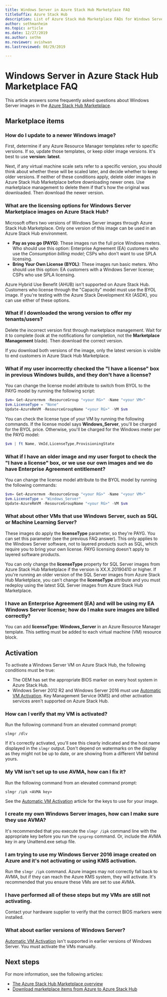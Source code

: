 ```yaml
---
title: Windows Server in Azure Stack Hub Marketplace FAQ
titleSuffix: Azure Stack Hub
description: List of Azure Stack Hub Marketplace FAQs for Windows Server.
author: sethmanheim
ms.topic: article
ms.date: 12/27/2019
ms.author: sethm
ms.reviewer: avishwan
ms.lastreviewed: 08/29/2019

---
```


# Windows Server in Azure Stack Hub Marketplace FAQ

This article answers some frequently asked questions about Windows Server images in the [Azure Stack Hub Marketplace](azure-stack-marketplace.md).

## Marketplace items

### How do I update to a newer Windows image?

First, determine if any Azure Resource Manager templates refer to specific versions. If so, update those templates, or keep older image versions. It's best to use **version: latest**.

Next, if any virtual machine scale sets refer to a specific version, you should think about whether these will be scaled later, and decide whether to keep older versions. If neither of these conditions apply, delete older images in Azure Stack Hub Marketplace before downloading newer ones. Use marketplace management to delete them if that's how the original was downloaded. Then download the newer version.

### What are the licensing options for Windows Server Marketplace images on Azure Stack Hub?

Microsoft offers two versions of Windows Server images through Azure Stack Hub Marketplace. Only one version of this image can be used in an Azure Stack Hub environment.  

- **Pay as you go (PAYG)**: These images run the full price Windows meters.
   Who should use this option: Enterprise Agreement (EA) customers who use the *Consumption billing model*; CSPs who don't want to use SPLA licensing.
- **Bring Your Own License (BYOL)**: These images run basic meters.
   Who should use this option: EA customers with a Windows Server license; CSPs who use SPLA licensing.

Azure Hybrid Use Benefit (AHUB) isn't supported on Azure Stack Hub. Customers who license through the "Capacity" model must use the BYOL image. If you're testing with the Azure Stack Development Kit (ASDK), you can use either of these options.

### What if I downloaded the wrong version to offer my tenants/users?

Delete the incorrect version first through marketplace management. Wait for it to complete (look at the notifications for completion, not the **Marketplace Management** blade). Then download the correct version.

If you download both versions of the image, only the latest version is visible to end customers in Azure Stack Hub Marketplace.

### What if my user incorrectly checked the "I have a license" box in previous Windows builds, and they don't have a license?

You can change the license model attribute to switch from BYOL to the PAYG model by running the following script:

```powershell
$vm= Get-Azurermvm -ResourceGroup "<your RG>" -Name "<your VM>"
$vm.LicenseType = "None"
Update-AzureRmVM -ResourceGroupName "<your RG>" -VM $vm
```

You can check the license type of your VM by running the following commands. If the license model says **Windows_Server**, you'll be charged for the BYOL price. Otherwise, you'll be charged for the Windows meter per the PAYG model:

```powershell
$vm | ft Name, VmId,LicenseType,ProvisioningState
```

### What if I have an older image and my user forgot to check the "I have a license" box, or we use our own images and we do have Enterprise Agreement entitlement?

You can change the license model attribute to the BYOL model by running the following commands:

```powershell
$vm= Get-Azurermvm -ResourceGroup "<your RG>" -Name "<your VM>"
$vm.LicenseType = "Windows_Server"
Update-AzureRmVM -ResourceGroupName "<your RG>" -VM $vm
```

### What about other VMs that use Windows Server, such as SQL or Machine Learning Server?

These images do apply the **licenseType** parameter, so they're PAYG. You can set this parameter (see the previous FAQ answer). This only applies to the Windows Server software, not to layered products such as SQL, which require you to bring your own license. PAYG licensing doesn't apply to layered software products.

You can only change the **licenseType** property for SQL Server images from Azure Stack Hub Marketplace if the version is XX.X.20190410 or higher. If you're running an older version of the SQL Server images from Azure Stack Hub Marketplace, you can't change the **licenseType** attribute and you must redeploy using the latest SQL Server images from Azure Stack Hub Marketplace.

### I have an Enterprise Agreement (EA) and will be using my EA Windows Server license; how do I make sure images are billed correctly?

You can add **licenseType: Windows_Server** in an Azure Resource Manager template. This setting must be added to each virtual machine (VM) resource block.

## Activation

To activate a Windows Server VM on Azure Stack Hub, the following conditions must be true:

- The OEM has set the appropriate BIOS marker on every host system in Azure Stack Hub.
- Windows Server 2012 R2 and Windows Server 2016 must use [Automatic VM Activation](/previous-versions/windows/it-pro/windows-server-2012-R2-and-2012/dn303421(v=ws.11)). Key Management Service (KMS) and other activation services aren't supported on Azure Stack Hub.

### How can I verify that my VM is activated?

Run the following command from an elevated command prompt:

```shell
slmgr /dlv
```

If it's correctly activated, you'll see this clearly indicated and the host name displayed in the `slmgr` output. Don't depend on watermarks on the display as they might not be up to date, or are showing from a different VM behind yours.

### My VM isn't set up to use AVMA, how can I fix it?

Run the following command from an elevated command prompt:

```shell
slmgr /ipk <AVMA key>
```

See the [Automatic VM Activation](/previous-versions/windows/it-pro/windows-server-2012-R2-and-2012/dn303421(v=ws.11)) article for the keys to use for your image.

### I create my own Windows Server images, how can I make sure they use AVMA?

It's recommended that you execute the `slmgr /ipk` command line with the appropriate key before you run the `sysprep` command. Or, include the AVMA key in any Unattend.exe setup file.

### I am trying to use my Windows Server 2016 image created on Azure and it's not activating or using KMS activation.

Run the `slmgr /ipk` command. Azure images may not correctly fall back to AVMA, but if they can reach the Azure KMS system, they will activate. It's recommended that you ensure these VMs are set to use AVMA.

### I have performed all of these steps but my VMs are still not activating.

Contact your hardware supplier to verify that the correct BIOS markers were installed.

### What about earlier versions of Windows Server?

[Automatic VM Activation](/previous-versions/windows/it-pro/windows-server-2012-R2-and-2012/dn303421(v=ws.11)) isn't supported in earlier versions of Windows Server. You must activate the VMs manually.

## Next steps

For more information, see the following articles:

- [The Azure Stack Hub Marketplace overview](azure-stack-marketplace.md)
- [Download marketplace items from Azure to Azure Stack Hub](azure-stack-download-azure-marketplace-item.md)
